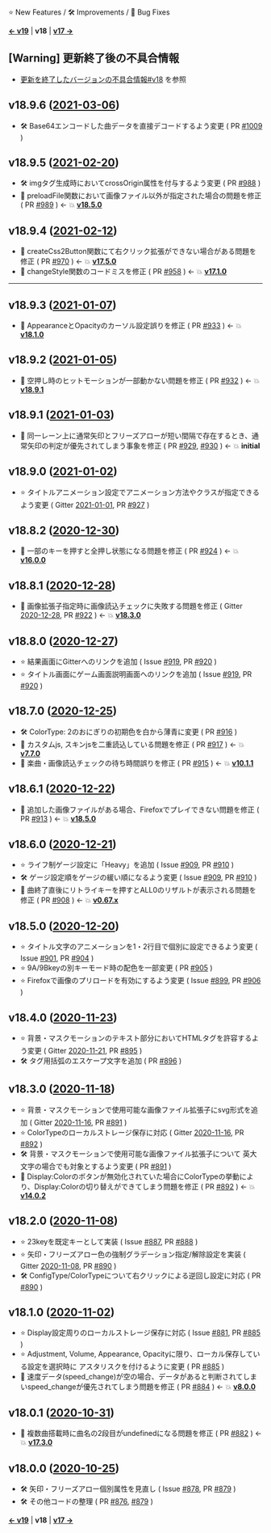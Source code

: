 ⭐ New Features / 🛠️ Improvements / 🐞 Bug Fixes

[**<- v19**](Changelog-v19.html) | **v18** | [**v17 ->**](Changelog-v17.html)

## [Warning] 更新終了後の不具合情報
- [更新を終了したバージョンの不具合情報#v18](DeprecatedVersionBugs.html#v18) を参照

## v18.9.6 ([2021-03-06](https://github.com/cwtickle/danoniplus/releases/tag/v18.9.6))
- 🛠️ Base64エンコードした曲データを直接デコードするよう変更 ( PR [#1009](https://github.com/cwtickle/danoniplus/pull/1009) )

## v18.9.5 ([2021-02-20](https://github.com/cwtickle/danoniplus/releases/tag/v18.9.5))
- 🛠️ imgタグ生成時においてcrossOrigin属性を付与するよう変更 ( PR [#988](https://github.com/cwtickle/danoniplus/pull/988) )
- 🐞 preloadFile関数において画像ファイル以外が指定された場合の問題を修正 ( PR [#989](https://github.com/cwtickle/danoniplus/pull/989) ) <- :boom: [**v18.5.0**](Changelog-v18.html#v1850-2020-12-20) 

## v18.9.4 ([2021-02-12](https://github.com/cwtickle/danoniplus/releases/tag/v18.9.4))
- 🐞 createCss2Button関数にて右クリック拡張ができない場合がある問題を修正 ( PR [#970](https://github.com/cwtickle/danoniplus/pull/970) ) <- :boom: [**v17.5.0**](Changelog-v17.html#v1750-2020-10-17)
- 🐞 changeStyle関数のコードミスを修正 ( PR [#958](https://github.com/cwtickle/danoniplus/pull/958) ) <- :boom: [**v17.1.0**](Changelog-v17.html#v1710-2020-09-28)
----

## v18.9.3 ([2021-01-07](https://github.com/cwtickle/danoniplus/releases/tag/v18.9.3))
- 🐞 AppearanceとOpacityのカーソル設定誤りを修正 ( PR [#933](https://github.com/cwtickle/danoniplus/pull/933) ) <- :boom: [**v18.1.0**](Changelog-v18.html#v1810-2020-11-02) 

## v18.9.2 ([2021-01-05](https://github.com/cwtickle/danoniplus/releases/tag/v18.9.2))
- 🐞 空押し時のヒットモーションが一部動かない問題を修正 ( PR [#932](https://github.com/cwtickle/danoniplus/pull/932) ) <- :boom: [**v18.9.1**](Changelog-v18.html#v1891-2021-01-03) 

## v18.9.1 ([2021-01-03](https://github.com/cwtickle/danoniplus/releases/tag/v18.9.1))
- 🐞 同一レーン上に通常矢印とフリーズアローが短い間隔で存在するとき、通常矢印の判定が優先されてしまう事象を修正 ( PR [#929](https://github.com/cwtickle/danoniplus/pull/929), [#930](https://github.com/cwtickle/danoniplus/pull/930) ) <- :boom: **initial**

## v18.9.0 ([2021-01-02](https://github.com/cwtickle/danoniplus/releases/tag/v18.9.0))
- ⭐ タイトルアニメーション設定でアニメーション方法やクラスが指定できるよう変更 ( Gitter [2021-01-01](https://gitter.im/danonicw/community?at=5fef307469ee7f0422d76450), PR [#927](https://github.com/cwtickle/danoniplus/pull/927) )

## v18.8.2 ([2020-12-30](https://github.com/cwtickle/danoniplus/releases/tag/v18.8.2))
- 🐞 一部のキーを押すと全押し状態になる問題を修正 ( PR [#924](https://github.com/cwtickle/danoniplus/pull/924) ) <- :boom: [**v16.0.0**](Changelog-v16.html#v1600-2020-08-06) 

## v18.8.1 ([2020-12-28](https://github.com/cwtickle/danoniplus/releases/tag/v18.8.1))
- 🐞 画像拡張子指定時に画像読込チェックに失敗する問題を修正 ( Gitter [2020-12-28](https://gitter.im/danonicw/community?at=5fe8ae4fdbb17f28c5a284ff), PR [#922](https://github.com/cwtickle/danoniplus/pull/922) ) <- :boom: [**v18.3.0**](Changelog-v18.html#v1830-2020-11-18) 

## v18.8.0 ([2020-12-27](https://github.com/cwtickle/danoniplus/releases/tag/v18.8.0))
- ⭐ 結果画面にGitterへのリンクを追加 ( Issue [#919](https://github.com/cwtickle/danoniplus/pull/919), PR [#920](https://github.com/cwtickle/danoniplus/pull/920) )
- ⭐ タイトル画面にゲーム画面説明画面へのリンクを追加 ( Issue [#919](https://github.com/cwtickle/danoniplus/pull/919), PR [#920](https://github.com/cwtickle/danoniplus/pull/920) )

## v18.7.0 ([2020-12-25](https://github.com/cwtickle/danoniplus/releases/tag/v18.7.0))
- 🛠️ ColorType: 2のおにぎりの初期色を白から薄青に変更 ( PR [#916](https://github.com/cwtickle/danoniplus/pull/916) )
- 🐞 カスタムjs, スキンjsを二重読込している問題を修正 ( PR [#917](https://github.com/cwtickle/danoniplus/pull/917) ) <- :boom: [**v7.7.0**](Changelog-v7.html#v770-2019-08-25) 
- 🐞 楽曲・画像読込チェックの待ち時間誤りを修正 ( PR [#915](https://github.com/cwtickle/danoniplus/pull/915) ) <- :boom: [**v10.1.1**](Changelog-v10.html#v1011-2019-11-11) 

## v18.6.1 ([2020-12-22](https://github.com/cwtickle/danoniplus/releases/tag/v18.6.1))
- 🐞 追加した画像ファイルがある場合、Firefoxでプレイできない問題を修正 ( PR [#913](https://github.com/cwtickle/danoniplus/pull/913) ) <- :boom: [**v18.5.0**](Changelog-v18.html#v1850-2020-12-20) 

## v18.6.0 ([2020-12-21](https://github.com/cwtickle/danoniplus/releases/tag/v18.6.0))
- ⭐ ライフ制ゲージ設定に「Heavy」を追加 ( Issue [#909](https://github.com/cwtickle/danoniplus/pull/909), PR [#910](https://github.com/cwtickle/danoniplus/pull/910) )
- 🛠️ ゲージ設定順をゲージの緩い順になるよう変更 ( Issue [#909](https://github.com/cwtickle/danoniplus/pull/909), PR [#910](https://github.com/cwtickle/danoniplus/pull/910) )
- 🐞 曲終了直後にリトライキーを押すとALL0のリザルトが表示される問題を修正 ( PR [#908](https://github.com/cwtickle/danoniplus/pull/908) ) <- :boom: [**v0.67.x**](Changelog-v0.html#v067x-2018-11-17) 

## v18.5.0 ([2020-12-20](https://github.com/cwtickle/danoniplus/releases/tag/v18.5.0))
- ⭐ タイトル文字のアニメーションを1・2行目で個別に設定できるよう変更 ( Issue [#901](https://github.com/cwtickle/danoniplus/pull/901), PR [#904](https://github.com/cwtickle/danoniplus/pull/904) )
- ⭐ 9A/9Bkeyの別キーモード時の配色を一部変更 ( PR [#905](https://github.com/cwtickle/danoniplus/pull/905) )
- ⭐ Firefoxで画像のプリロードを有効にするよう変更 ( Issue [#899](https://github.com/cwtickle/danoniplus/pull/899), PR [#906](https://github.com/cwtickle/danoniplus/pull/906) )

## v18.4.0 ([2020-11-23](https://github.com/cwtickle/danoniplus/releases/tag/v18.4.0))
- ⭐ 背景・マスクモーションのテキスト部分においてHTMLタグを許容するよう変更 ( Gitter [2020-11-21](https://gitter.im/danonicw/community?at=5fb8d6170451324f15281a98), PR [#895](https://github.com/cwtickle/danoniplus/pull/895) )
- 🛠️ タグ用括弧のエスケープ文字を追加 ( PR [#896](https://github.com/cwtickle/danoniplus/pull/896) )

## v18.3.0 ([2020-11-18](https://github.com/cwtickle/danoniplus/releases/tag/v18.3.0))
- ⭐ 背景・マスクモーションで使用可能な画像ファイル拡張子にsvg形式を追加 ( Gitter [2020-11-16](https://gitter.im/danonicw/community?at=5fb2820cb4283c208a6acbad), PR [#891](https://github.com/cwtickle/danoniplus/pull/891) )
- ⭐ ColorTypeのローカルストレージ保存に対応 ( Gitter [2020-11-16](https://gitter.im/danonicw/community?at=5fb2820cb4283c208a6acbad), PR [#892](https://github.com/cwtickle/danoniplus/pull/892) )
- 🛠️ 背景・マスクモーションで使用可能な画像ファイル拡張子について
英大文字の場合でも対象とするよう変更 ( PR [#891](https://github.com/cwtickle/danoniplus/pull/891) )
- 🐞 Display:Colorのボタンが無効化されていた場合にColorTypeの挙動により、Display:Colorの切り替えができてしまう問題を修正 ( PR [#892](https://github.com/cwtickle/danoniplus/pull/892) ) <- :boom: [**v14.0.2**](Changelog-v14.html#v1402-2020-04-29) 

## v18.2.0 ([2020-11-08](https://github.com/cwtickle/danoniplus/releases/tag/v18.2.0))
- ⭐ 23keyを既定キーとして実装 ( Issue [#887](https://github.com/cwtickle/danoniplus/pull/887), PR [#888](https://github.com/cwtickle/danoniplus/pull/888) )
- ⭐ 矢印・フリーズアロー色の強制グラデーション指定/解除設定を実装 ( Gitter [2020-11-08](https://gitter.im/danonicw/community?at=5fa7a00406fa0513dd9d1316), PR [#890](https://github.com/cwtickle/danoniplus/pull/890) )
- 🛠️ ConfigType/ColorTypeについて右クリックによる逆回し設定に対応 ( PR [#890](https://github.com/cwtickle/danoniplus/pull/890) )

## v18.1.0 ([2020-11-02](https://github.com/cwtickle/danoniplus/releases/tag/v18.1.0))
- ⭐ Display設定周りのローカルストレージ保存に対応 ( Issue [#881](https://github.com/cwtickle/danoniplus/pull/881), PR [#885](https://github.com/cwtickle/danoniplus/pull/885) )
- ⭐ Adjustment, Volume, Appearance, Opacityに限り、ローカル保存している設定を選択時に
アスタリスクを付けるように変更 ( PR [#885](https://github.com/cwtickle/danoniplus/pull/885) )
- 🐞 速度データ(speed_change)が空の場合、データがあると判断されてしまいspeed_changeが優先されてしまう問題を修正 ( PR [#884](https://github.com/cwtickle/danoniplus/pull/884) ) <- :boom: [**v8.0.0**](Changelog-v8.html#v800-2019-09-08) 

## v18.0.1 ([2020-10-31](https://github.com/cwtickle/danoniplus/releases/tag/v18.0.1))
- 🐞 複数曲搭載時に曲名の2段目がundefinedになる問題を修正 ( PR [#882](https://github.com/cwtickle/danoniplus/pull/882) ) <- :boom: [**v17.3.0**](Changelog-v17.html#v1730-2020-10-08)

## v18.0.0 ([2020-10-25](https://github.com/cwtickle/danoniplus/releases/tag/v18.0.0))
- 🛠️ 矢印・フリーズアロー個別属性を見直し ( Issue [#878](https://github.com/cwtickle/danoniplus/pull/878), PR [#879](https://github.com/cwtickle/danoniplus/pull/879) )
- 🛠️ その他コードの整理 ( PR [#876](https://github.com/cwtickle/danoniplus/pull/876), [#879](https://github.com/cwtickle/danoniplus/pull/879) )

[**<- v19**](Changelog-v19.html) | **v18** | [**v17 ->**](Changelog-v17.html)